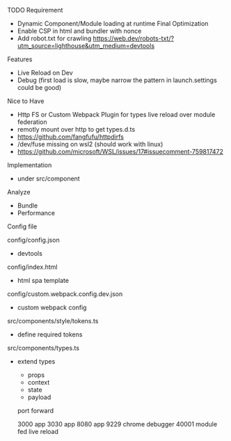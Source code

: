 
TODO
 Requirement
 - Dynamic Component/Module loading at runtime
 Final Optimization
 - Enable CSP in html and bundler with nonce
 - Add robot.txt for crawling
   https://web.dev/robots-txt/?utm_source=lighthouse&utm_medium=devtools
 
Features
- Live Reload on Dev
- Debug (first load is slow, maybe narrow the pattern in launch.settings could be good)

Nice to Have
- Http FS or Custom Webpack Plugin for types live reload over module federation
 - remotly mount over http to get types.d.ts
 - https://github.com/fangfufu/httpdirfs
 - /dev/fuse missing on wsl2 (should work with linux)
 - https://github.com/microsoft/WSL/issues/17#issuecomment-759817472


Implementation
- under src/component

Analyze
- Bundle
- Performance

Config file

config/config.json
- devtools

config/index.html
- html spa template

config/custom.webpack.config.dev.json
- custom webpack config

src/components/style/tokens.ts
- define required tokens

src/components/types.ts
- extend types
  - props
  - context
  - state
  - payload

  port forward

  3000    app
  3030    app
  8080    app
  9229    chrome debugger
  40001   module fed live reload